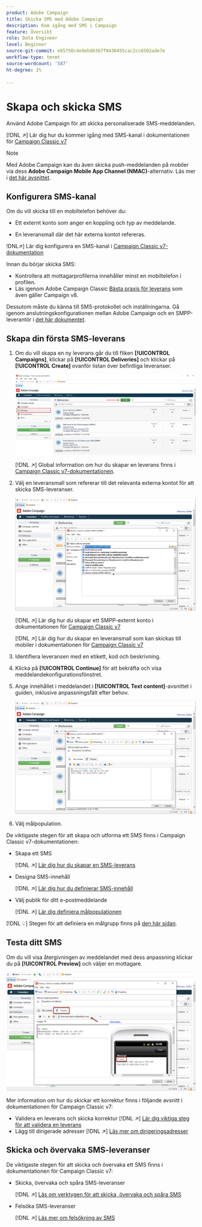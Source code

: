```yaml
---
product: Adobe Campaign
title: Skicka SMS med Adobe Campaign
description: Kom igång med SMS i Campaign
feature: Översikt
role: Data Engineer
level: Beginner
source-git-commit: e65750c4e9ebd0367f0430455cac2cc6502ade7e
workflow-type: tm+mt
source-wordcount: '587'
ht-degree: 1%

---
```


# Skapa och skicka SMS

Använd Adobe Campaign för att skicka personaliserade SMS-meddelanden.

[!DNL :arrow_upper_right:] Lär dig hur du kommer igång med SMS-kanal i dokumentationen för  [Campaign Classic v7](https://experienceleague.adobe.com/docs/campaign-classic/using/sending-messages/sending-messages-on-mobiles/sms-channel.html)

>[!NOTE]
>
>Med Adobe Campaign kan du även skicka push-meddelanden på mobiler via dess **Adobe Campaign Mobile App Channel (NMAC)**-alternativ. Läs mer i [det här avsnittet](push.md).

## Konfigurera SMS-kanal

Om du vill skicka till en mobiltelefon behöver du:

* Ett externt konto som anger en koppling och typ av meddelande.

* En leveransmall där det här externa kontot refereras.

!DNL:arrow_upper_right:] Lär dig konfigurera en SMS-kanal i [Campaign Classic v7-dokumentation](https://experienceleague.adobe.com/docs/campaign-classic/using/sending-messages/sending-messages-on-mobiles/sms-set-up.html?lang=en#sending-messages)

Innan du börjar skicka SMS:

* Kontrollera att mottagarprofilerna innehåller minst en mobiltelefon i profilen.
* Läs igenom Adobe Campaign Classic [Bästa praxis för leverans](https://experienceleague.adobe.com/docs/campaign-classic/using/sending-messages/key-steps-when-creating-a-delivery/delivery-bestpractices/delivery-best-practices.html?lang=en#sending-messages) som även gäller Campaign v8.

Dessutom måste du känna till SMS-protokollet och inställningarna. Gå igenom anslutningskonfigurationen mellan Adobe Campaign och en SMPP-leverantör i [det här dokumentet](https://experienceleague.adobe.com/docs/campaign-classic/using/sending-messages/sending-messages-on-mobiles/sms-protocol.html?lang=en#sending-messages).

## Skapa din första SMS-leverans

1. Om du vill skapa en ny leverans går du till fliken **[!UICONTROL Campaigns]**, klickar på **[!UICONTROL Deliveries]** och klickar på **[!UICONTROL Create]** ovanför listan över befintliga leveranser.

   ![](assets/delivery_step_1.png)

   [!DNL :arrow_upper_right:] Global information om hur du skapar en leverans finns i  [Campaign Classic v7-dokumentationen](https://experienceleague.adobe.com/docs/campaign-classic/using/sending-messages/key-steps-when-creating-a-delivery/steps-about-delivery-creation-steps.html?lang=en#sending-messages).

1. Välj en leveransmall som refererar till det relevanta externa kontot för att skicka SMS-leveranser.

   ![](assets/sms-template-list.png)

   [!DNL :arrow_upper_right:] Lär dig hur du skapar ett SMPP-externt konto i dokumentationen för  [Campaign Classic v7](https://experienceleague.corp.adobe.com/docs/campaign-classic/using/sending-messages/sending-messages-on-mobiles/sms-set-up.html?lang=en#creating-an-smpp-external-account)

   [!DNL :arrow_upper_right:] Lär dig hur du skapar en leveransmall som kan skickas till mobiler i dokumentationen för  [Campaign Classic v7](https://experienceleague.corp.adobe.com/docs/campaign-classic/using/sending-messages/sending-messages-on-mobiles/sms-set-up.html?lang=en#changing-the-delivery-template)

1. Identifiera leveransen med en etikett, kod och beskrivning.

1. Klicka på **[!UICONTROL Continue]** för att bekräfta och visa meddelandekonfigurationsfönstret.

1. Ange innehållet i meddelandet i **[!UICONTROL Text content]**-avsnittet i guiden, inklusive anpassningsfält efter behov.

   ![](assets/sms-content.png)

1. Välj målpopulation.

De viktigaste stegen för att skapa och utforma ett SMS finns i Campaign Classic v7-dokumentationen:

* Skapa ett SMS

   [!DNL :arrow_upper_right:] [Lär dig hur du skapar en SMS-leverans](https://experienceleague.adobe.com/docs/campaign-classic/using/sending-messages/sending-messages-on-mobiles/sms-create.html?lang=en#sending-messages)

* Designa SMS-innehåll

   [!DNL :arrow_upper_right:] [Lär dig hur du definierar SMS-innehåll](https://experienceleague.adobe.com/docs/campaign-classic/using/sending-messages/sending-messages-on-mobiles/sms-create.html?lang=en#defining-the-sms-content)

* Välj publik för ditt e-postmeddelande

   [!DNL :arrow_upper_right:] [Lär dig definiera målpopulationen](https://experienceleague.adobe.com/docs/campaign-classic/using/sending-messages/key-steps-when-creating-a-delivery/steps-defining-the-target-population.html)

[!DNL :bulb:] Stegen för att definiera en målgrupp finns på  [den här sidan](../start/audiences.md).

## Testa ditt SMS

Om du vill visa återgivningen av meddelandet med dess anpassning klickar du på **[!UICONTROL Preview]** och väljer en mottagare.

![](assets/sms-preview.png)

Mer information om hur du skickar ett korrektur finns i följande avsnitt i dokumentationen för Campaign Classic v7:

* Validera en leverans och skicka korrektur
   [!DNL :arrow_upper_right:] [Lär dig viktiga steg för att validera en leverans](https://experienceleague.adobe.com/docs/campaign-classic/using/sending-messages/key-steps-when-creating-a-delivery/steps-validating-the-delivery.html)
* Lägg till dirigerade adresser
   [!DNL :arrow_upper_right:] [Läs mer om dirigeringsadresser](https://experienceleague.adobe.com/docs/campaign-classic/using/sending-messages/using-seed-addresses/about-seed-addresses.html)

## Skicka och övervaka SMS-leveranser

De viktigaste stegen för att skicka och övervaka ett SMS finns i dokumentationen för Campaign Classic v7:

* Skicka, övervaka och spåra SMS-leveranser

   [!DNL :arrow_upper_right:] [Läs om verktygen för att skicka, övervaka och spåra SMS](https://experienceleague.adobe.com/docs/campaign-classic/using/sending-messages/sending-messages-on-mobiles/sms-send.html?lang=en#sending-messages)
* Felsöka SMS-leveranser

   [!DNL :arrow_upper_right:] [Läs mer om felsökning av SMS](https://experienceleague.adobe.com/docs/campaign-classic/using/sending-messages/sending-messages-on-mobiles/troubleshooting-sms.html?lang=en#sending-messages)
